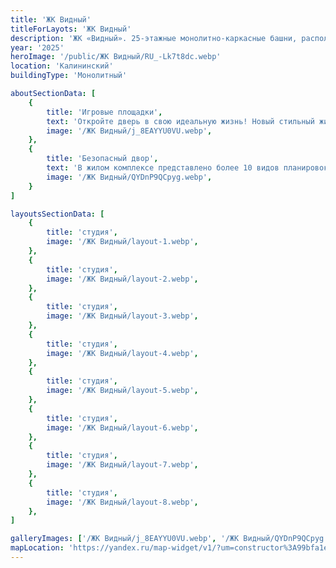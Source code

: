 ```yaml
---
title: 'ЖК Видный'
titleForLayots: 'ЖК Видный'
description: 'ЖК «Видный». 25-этажные монолитно-каркасные башни, расположатся на улице 250-летия Челябинска. Застройщиком выступает компания ООО «Трест Магнитострой». Записаться на экскурсию в ЖК "Видный".'
year: '2025'
heroImage: '/public/ЖК Видный/RU_-Lk7t8dc.webp'
location: 'Калининский'
buildingType: 'Монолитный'

aboutSectionData: [
    {
        title: 'Игровые площадки',
        text: 'Откройте дверь в свою идеальную жизнь! Новый стильный жилой комплекс — ваш личный рай! Комфорт, уют, и безграничные возможности ждут вас здесь! Наши улицы — путь к счастью, наши дворы — оазис умиротворения! Инфраструктура, которая удовлетворит все ваши потребности! Выберите комфортное место проживания, выберите наш жилой комплекс!»',
        image: '/ЖК Видный/j_8EAYYU0VU.webp',
    },
    {
        title: 'Безопасный двор',
        text: 'В жилом комплексе представлено более 10 видов планировок, некоторые из них, предусматривают большие панорамные окна.',
        image: '/ЖК Видный/QYDnP9QCpyg.webp',
    }
]

layoutsSectionData: [
    {
        title: 'студия',
        image: '/ЖК Видный/layout-1.webp',
    },
    {
        title: 'студия',
        image: '/ЖК Видный/layout-2.webp',
    },
    {
        title: 'студия',
        image: '/ЖК Видный/layout-3.webp',
    },
    {
        title: 'студия',
        image: '/ЖК Видный/layout-4.webp',
    },
    {
        title: 'студия',
        image: '/ЖК Видный/layout-5.webp',
    },
    {
        title: 'студия',
        image: '/ЖК Видный/layout-6.webp',
    },
    {
        title: 'студия',
        image: '/ЖК Видный/layout-7.webp',
    },
    {
        title: 'студия',
        image: '/ЖК Видный/layout-8.webp',
    },
]

galleryImages: ['/ЖК Видный/j_8EAYYU0VU.webp', '/ЖК Видный/QYDnP9QCpyg.webp', '/ЖК Видный/RU_-Lk7t8dc.webp', '/ЖК Видный/-DoMQhYsHYI.webp', '/ЖК Видный/jiPBentvc8w.webp', '/ЖК Видный/MjxPsqLPIZs 1.webp']
mapLocation: 'https://yandex.ru/map-widget/v1/?um=constructor%3A99bfa1eb05cb51a7b232ff0c70919b7ef93b38a69c58524f96e0b92906f4582f&amp;source=constructor'
---
```

